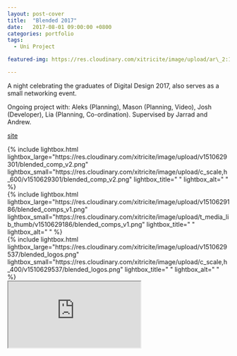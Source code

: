 ```yaml
---
layout: post-cover
title:  "Blended 2017"
date:   2017-08-01 09:00:00 +0800
categories: portfolio
tags:
  - Uni Project

featured-img: https://res.cloudinary.com/xitricite/image/upload/ar\_2:1,c\_thumb,g\_auto/v1510629301/blended\_comp_v2.png

---
```


A night celebrating the graduates of Digital Design 2017, also serves as a small networking event.

Ongoing project with: Aleks (Planning), Mason (Planning, Video), Josh (Developer), Lia (Planning, Co-ordination). Supervised by Jarrad and Andrew.


<span class="fa-2x"><span class="fa fa-globe"></span> [site](http://blendedcurtin.com/)</span>

<div class="photoGrid">
    <div>
    {% include lightbox.html
        lightbox_large="https://res.cloudinary.com/xitricite/image/upload/v1510629301/blended_comp_v2.png"
        lightbox_small="https://res.cloudinary.com/xitricite/image/upload/c_scale,h_600/v1510629301/blended_comp_v2.png"
        lightbox_title=" "
        lightbox_alt=" "  %}
    </div>
    <div>
    {% include lightbox.html
        lightbox_large="https://res.cloudinary.com/xitricite/image/upload/v1510629186/blended_comps_v1.png"
        lightbox_small="https://res.cloudinary.com/xitricite/image/upload/t_media_lib_thumb/v1510629186/blended_comps_v1.png"
        lightbox_title=" "
        lightbox_alt=" "  %}
    </div>
    <div>   
    {% include lightbox.html
        lightbox_large="https://res.cloudinary.com/xitricite/image/upload/v1510629537/blended_logos.png"
        lightbox_small="https://res.cloudinary.com/xitricite/image/upload/c_scale,h_400/v1510629537/blended_logos.png"
        lightbox_title=" "
        lightbox_alt=" "  %}
    </div>
    <div class="videoWrapper" style="height:60vh;"><iframe src="https://codepen.io/xitricite/full/OxQqQE/">&nbsp;</iframe></div>
</div>